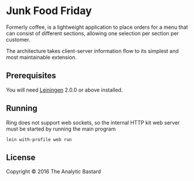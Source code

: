 # Junk Food Friday

Formerly coffee, is a lightweight application to place orders for a menu that
can consist of different sections, allowing one selection per section per
customer.

The architecture takes client-server information flow to its simplest and most
maintainable extension.

## Prerequisites

You will need [Leiningen][] 2.0.0 or above installed.

[leiningen]: https://github.com/technomancy/leiningen

## Running

Ring does not support web sockets, so the internal HTTP kit web server must
be started by running the main program

    lein with-profile web run

## License

Copyright © 2016 The Analytic Bastard
